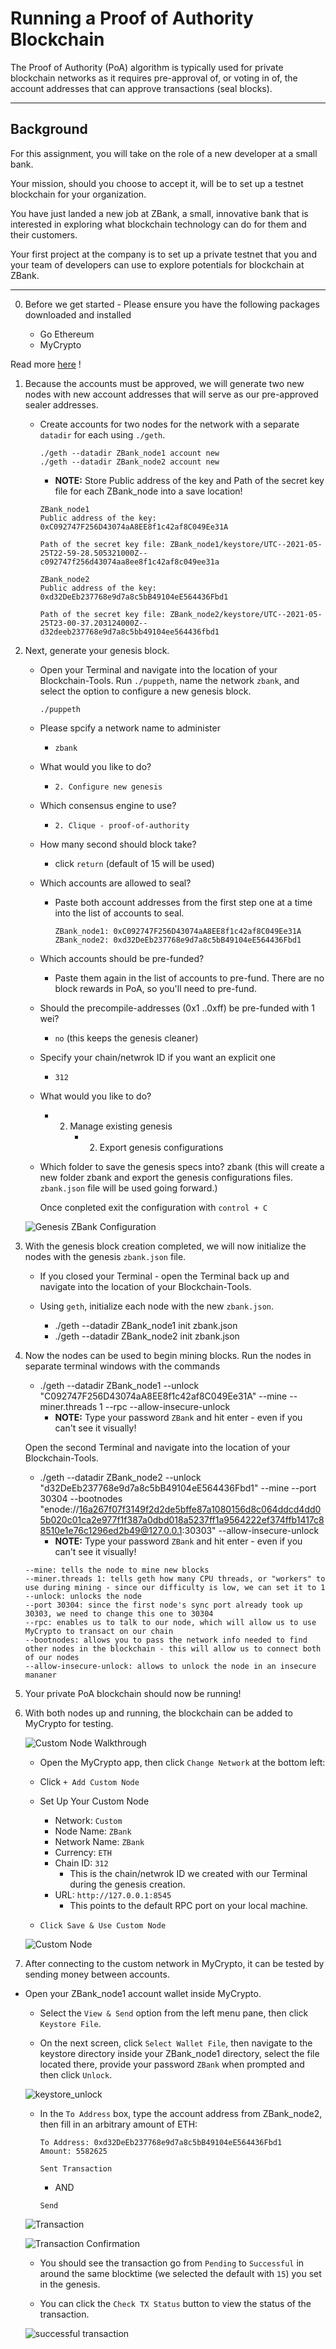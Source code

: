 # Running a Proof of Authority Blockchain

The Proof of Authority (PoA) algorithm is typically used for private blockchain networks as it requires pre-approval of, or voting in of, the account addresses that can approve transactions (seal blocks).  

---

## Background

For this assignment, you will take on the role of a new developer at a small bank.

Your mission, should you choose to accept it, will be to set up a testnet blockchain for your organization.

You have just landed a new job at ZBank, a small, innovative bank that is interested in exploring what
blockchain technology can do for them and their customers.

Your first project at the company is to set up a private testnet that you and your team of developers
can use to explore potentials for blockchain at ZBank.

---

0. Before we get started - Please ensure you have the following packages downloaded and installed

    * Go Ethereum 
    * MyCrypto

Read more [here](Resources/blockchain-install-guide.md) !

1. Because the accounts must be approved, we will generate two new nodes with new account addresses that will serve as our pre-approved sealer addresses.

    * Create accounts for two nodes for the network with a separate `datadir` for each using `./geth`.
        ```
        ./geth --datadir ZBank_node1 account new
        ./geth --datadir ZBank_node2 account new
        ```

        * **NOTE:** Store Public address of the key and Path of the secret key file for each ZBank_node into a save location!
        
        ```
        ZBank_node1
        Public address of the key: 
        0xC092747F256D43074aA8EE8f1c42af8C049Ee31A

        Path of the secret key file: ZBank_node1/keystore/UTC--2021-05-25T22-59-28.505321000Z--c092747f256d43074aa8ee8f1c42af8c049ee31a

        ZBank_node2
        Public address of the key:   0xd32DeEb237768e9d7a8c5bB49104eE564436Fbd1

        Path of the secret key file: ZBank_node2/keystore/UTC--2021-05-25T23-00-37.203124000Z--d32deeb237768e9d7a8c5bb49104ee564436fbd1
        ```
2. Next, generate your genesis block.

    * Open your Terminal and navigate into the location of your Blockchain-Tools. 
    Run `./puppeth`, name the network `zbank`, and select the option to configure a new genesis block.

        ```
        ./puppeth
        ```

    * Please spcify a network name to administer
        * `zbank`

    * What would you like to do?
        * `2. Configure new genesis`

    * Which consensus engine to use?
        * `2. Clique - proof-of-authority`

    * How many second should block take?
        * click `return` (default of 15 will be used)
    
    * Which accounts are allowed to seal?
        * Paste both account addresses from the first step one at a time into the list of accounts to seal.

            ```
            ZBank_node1: 0xC092747F256D43074aA8EE8f1c42af8C049Ee31A
            ZBank_node2: 0xd32DeEb237768e9d7a8c5bB49104eE564436Fbd1
            ```
    
    * Which accounts should be pre-funded?
        * Paste them again in the list of accounts to pre-fund. There are no block rewards in PoA, so you'll need to pre-fund.

    * Should the precompile-addresses (0x1 ..0xff) be pre-funded with 1 wei?
        * `no` (this keeps the genesis cleaner)

    * Specify your chain/netwrok ID if you want an explicit one
        * `312`
    
    * What would you like to do?
        * 2. Manage existing genesis
             * 2. Export genesis configurations
    
    * Which folder to save the genesis specs into?
        zbank (this will create a new folder zbank and export the genesis configurations files. `zbank.json` file will be used going forward.)

        Once conpleted exit the configuration with `control + C`
    
    ![Genesis ZBank Configuration](Images/genesis_zbank.png)    

3. With the genesis block creation completed, we will now initialize the nodes with the genesis `zbank.json` file.

    * If you closed your Terminal - open the Terminal back up and navigate into the location of your Blockchain-Tools. 

    * Using `geth`, initialize each node with the new `zbank.json`.
        * ./geth --datadir ZBank_node1 init zbank.json
        * ./geth --datadir ZBank_node2 init zbank.json

4. Now the nodes can be used to begin mining blocks. Run the nodes in separate terminal windows with the commands

    *  ./geth --datadir ZBank_node1 --unlock "C092747F256D43074aA8EE8f1c42af8C049Ee31A" --mine --miner.threads 1 --rpc --allow-insecure-unlock
        * **NOTE:** Type your password `ZBank` and hit enter - even if you can't see it visually!
        
    Open the second Terminal and navigate into the location of your Blockchain-Tools.
    *  ./geth --datadir ZBank_node2 --unlock "d32DeEb237768e9d7a8c5bB49104eE564436Fbd1" --mine --port 30304 --bootnodes "enode://16a267f07f3149f2d2de5bffe87a1080156d8c064ddcd4dd05b020c01ca2e977f1f387a0dbd018a5237ff1a9564222ef374ffb1417c88510e1e76c1296ed2b49@127.0.0.1:30303"  --allow-insecure-unlock
        * **NOTE:** Type your password `ZBank` and hit enter - even if you can't see it visually!

    ```
    --mine: tells the node to mine new blocks
    --miner.threads 1: tells geth how many CPU threads, or "workers" to use during mining - since our difficulty is low, we can set it to 1
    --unlock: unlocks the node
    --port 30304: since the first node's sync port already took up 30303, we need to change this one to 30304
    --rpc: enables us to talk to our node, which will allow us to use MyCrypto to transact on our chain
    --bootnodes: allows you to pass the network info needed to find other nodes in the blockchain - this will allow us to connect both of our nodes
    --allow-insecure-unlock: allows to unlock the node in an insecure mananer
    ```

5. Your private PoA blockchain should now be running!

6. With both nodes up and running, the blockchain can be added to MyCrypto for testing.

    ![Custom Node Walkthrough](Images/custom_node_walkthrough.gif)

    * Open the MyCrypto app, then click `Change Network` at the bottom left:

    * Click `+ Add Custom Node`

    * Set Up Your Custom Node
        * Network: `Custom`
        * Node Name: `ZBank`
        * Network Name: `ZBank`
        * Currency: `ETH`
        * Chain ID: `312`
            * This is the chain/netwrok ID we created with our Terminal during the genesis creation.
        * URL: `http://127.0.0.1:8545`
            * This points to the default RPC port on your local machine.

    * `Click Save & Use Custom Node`

    ![Custom Node](Images/custom_node.png)


7. After connecting to the custom network in MyCrypto, it can be tested by sending money between accounts.

* Open your ZBank_node1 account wallet inside MyCrypto. 
    * Select the `View & Send` option from the left menu pane, then click `Keystore File`.

    * On the next screen, click `Select Wallet File`, then navigate to the keystore directory inside your ZBank_node1 directory, select the file located there, provide your password `ZBank` when prompted and then click `Unlock`.  

    ![keystore_unlock](Images/keystore_unlock.gif)

    * In the `To Address` box, type the account address from ZBank_node2, then fill in an arbitrary amount of ETH:
        ```
        To Address: 0xd32DeEb237768e9d7a8c5bB49104eE564436Fbd1
        Amount: 5582625
        ```

        `Sent Transaction`

        * AND

        `Send`

    ![Transaction](Images/transaction.png)

    ![Transaction Confirmation](Images/transaction_confirmation.png)

    * You should see the transaction go from `Pending` to `Successful` in around the same blocktime (we selected the default with `15`) you set in the genesis.

    * You can click the `Check TX Status` button to view the status of the transaction.
    
    ![successful transaction](Images/transaction_status.gif)
